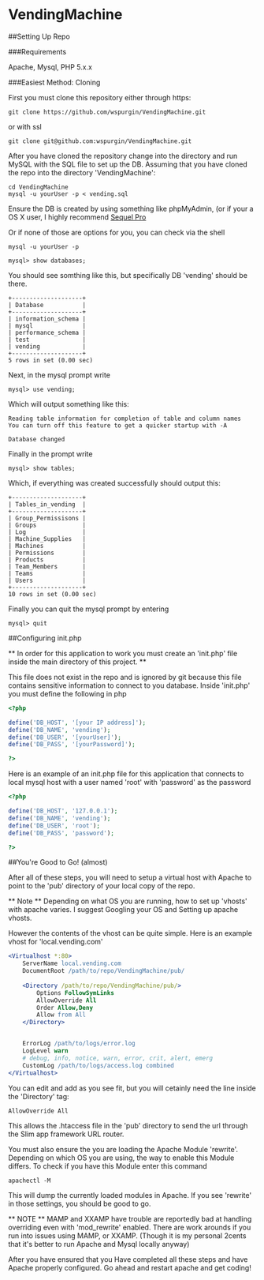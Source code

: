 VendingMachine
==============

##Setting Up Repo

###Requirements

Apache, Mysql, PHP 5.x.x

###Easiest Method: Cloning

First you must clone this repository either through https:

    git clone https://github.com/wspurgin/VendingMachine.git

or with ssl

    git clone git@github.com:wspurgin/VendingMachine.git

After you have cloned the repository change into the directory and run MySQL with the SQL file to set up the DB.
Assuming that you have cloned the repo into the directory 'VendingMachine':

    cd VendingMachine
    mysql -u yourUser -p < vending.sql

Ensure the DB is created by using something like phpMyAdmin, (or if your a OS X user, I highly recommend [Sequel Pro](http://www.sequelpro.com/)

Or if none of those are options for you, you can check via the shell

    mysql -u yourUser -p

    mysql> show databases;

You should see somthing like this, but specifically DB 'vending' should be there.

```
+--------------------+
| Database           |
+--------------------+
| information_schema |
| mysql              |
| performance_schema |
| test               |
| vending            |
+--------------------+
5 rows in set (0.00 sec)
```
Next, in the mysql prompt write

    mysql> use vending;

Which will output something like this:

```
Reading table information for completion of table and column names
You can turn off this feature to get a quicker startup with -A

Database changed
```

Finally in the prompt write

    mysql> show tables;

Which, if everything was created successfully should output this:

```
+--------------------+
| Tables_in_vending  |
+--------------------+
| Group_Permissisons |
| Groups             |
| Log                |
| Machine_Supplies   |
| Machines           |
| Permissions        |
| Products           |
| Team_Members       |
| Teams              |
| Users              |
+--------------------+
10 rows in set (0.00 sec)
```

Finally you can quit the mysql prompt by entering

    mysql> quit

##Configuring init.php

** In order for this application to work you must create an 'init.php' file inside the main directory of this project. **

This file does not exist in the repo and is ignored by git because this file contains sensitive information to connect to you database.
Inside 'init.php' you must define the following in php


```php
<?php

define('DB_HOST', '[your IP address]');
define('DB_NAME', 'vending');
define('DB_USER', '[yourUser]');
define('DB_PASS', '[yourPassword]');

?>
```

Here is an example of an init.php file for this application that connects to local mysql host with a user named 'root' with 'password' as the password

```php
<?php

define('DB_HOST', '127.0.0.1');
define('DB_NAME', 'vending');
define('DB_USER', 'root');
define('DB_PASS', 'password');

?>
```

##You're Good to Go! (almost)

After all of these steps, you will need to setup a virtual host with Apache to point to the 'pub' directory of your local copy of the repo.

** Note ** Depending on what OS you are running, how to set up 'vhosts' with apache varies. I suggest Googling your OS and Setting up apache vhosts.

However the contents of the vhost can be quite simple. Here is an example vhost for 'local.vending.com'

```apache
<Virtualhost *:80>
    ServerName local.vending.com
    DocumentRoot /path/to/repo/VendingMachine/pub/
  
    <Directory /path/to/repo/VendingMachine/pub/>
        Options FollowSymLinks
        AllowOverride All
        Order Allow,Deny
        Allow from All
    </Directory>


    ErrorLog /path/to/logs/error.log
    LogLevel warn
    # debug, info, notice, warn, error, crit, alert, emerg
    CustomLog /path/to/logs/access.log combined
</Virtualhost>
```

You can edit and add as you see fit, but you will cetainly need the line inside the 'Directory' tag:

    AllowOverride All

This allows the .htaccess file in the 'pub' directory to send the url through the Slim app framework URL router.

You must also ensure the you are loading the Apache Module 'rewrite'.
Depending on which OS you are using, the way to enable this Module differs.
To check if you have this Module enter this command

    apachectl -M

This will dump the currently loaded modules in Apache. If you see 'rewrite' in those settings, you should be good to go.

** NOTE ** MAMP and XXAMP have trouble are reportedly bad at handling overriding even with 'mod_rewrite' enabled.
There are work arounds if you run into issues using MAMP, or XXAMP.
(Though it is my personal 2cents that it's better to run Apache and Mysql locally anyway)

After you have ensured that you Have completed all these steps and have Apache properly configured. Go ahead and restart apache and get coding!
